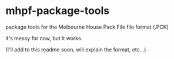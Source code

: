 # mhpf-package-tools
package tools for the Melbourne House Pack File file format (.PCK)

it's messy for now, but it works.

(I'll add to this readme soon, will explain the format, etc...)
